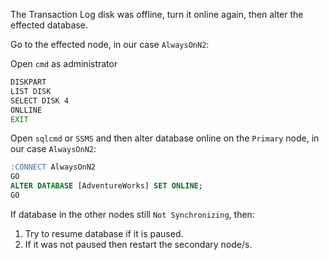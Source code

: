 The Transaction Log disk was offline, turn it online again, then alter the effected database.

Go to the effected node, in our case `AlwaysOnN2`:

Open `cmd` as administrator

```cmd
DISKPART
LIST DISK
SELECT DISK 4
ONLLINE
EXIT
```

Open `sqlcmd` or `SSMS` and then alter database online on the `Primary` node, in our case `AlwaysOnN2`:

```sql
:CONNECT AlwaysOnN2
GO
ALTER DATABASE [AdventureWorks] SET ONLINE;
GO
```

If database in the other nodes still `Not Synchronizing`, then: 
1. Try to resume database if it is paused.
2. If it was not paused then restart the secondary node/s.

